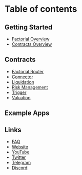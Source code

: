 # Table of contents

## Getting Started

* [Factorial Overview](README.md)
* [Contracts Overview](getting-started/contracts-overview.md)

<!-- ## Ecosystem and Tokenomics
* [Ecosystem and Tokenomics](ecosystem/tokenomics.md) -->

## Contracts

* [Factorial Router](contracts/factorial-router.md)
* [Connector](contracts/connector.md)
* [Liquidation](contracts/liquidation.md)
* [Risk Management](contracts/risk.md)
* [Trigger](contracts/trigger.md)
* [Valuation](contracts/valuation.md)

## Example Apps

## Links

* [FAQ](faq.md)
* [Website](https://factorial.network)
* [YouTube](https://www.youtube.com/channel/UC8s9PaQbGHehm5dtU_sOJdQ)
* [Twitter](https://twitter.com/FactorialFi)
* [Telegram](https://t.me/factorialfi)
* [Discord](https://discord.gg/zggTQdDtZM)
